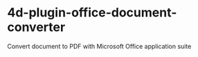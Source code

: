 # 4d-plugin-office-document-converter
Convert document to PDF with Microsoft Office application suite
